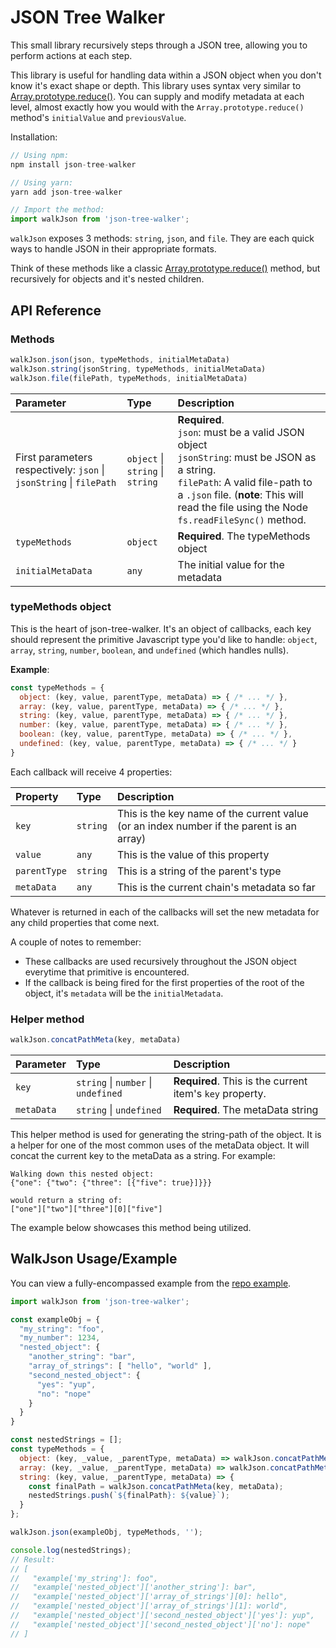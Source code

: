 
# JSON Tree Walker

This small library recursively steps through a JSON tree, allowing you to perform actions at each step.

This library is useful for handling data within a JSON object when you don't know it's exact shape or depth.
This library uses syntax very similar to [Array.prototype.reduce()](https://developer.mozilla.org/en-US/docs/Web/JavaScript/Reference/Global_Objects/Array/Reduce). You can supply and modify metadata at each level, almost exactly how you would with the `Array.prototype.reduce()` method's `initialValue` and `previousValue`.

Installation:
```javascript
// Using npm:
npm install json-tree-walker

// Using yarn:
yarn add json-tree-walker

// Import the method:
import walkJson from 'json-tree-walker';
```

`walkJson` exposes 3 methods: `string`, `json`, and `file`. They are each quick ways to handle JSON in their appropriate formats.

Think of these methods like a classic [Array.prototype.reduce()](https://developer.mozilla.org/en-US/docs/Web/JavaScript/Reference/Global_Objects/Array/Reduce) method, but recursively for objects and it's nested children.


## API Reference

### Methods

```javascript
walkJson.json(json, typeMethods, initialMetaData)
walkJson.string(jsonString, typeMethods, initialMetaData)
walkJson.file(filePath, typeMethods, initialMetaData)
```

| Parameter  | Type  | Description  |
| :--------- | :---- | :----------- |
| First parameters respectively: `json` \| `jsonString` \| `filePath` | `object` \| `string` \| `string` | **Required**. <br/>`json`: must be a valid JSON object <br/>`jsonString`: must be JSON as a string. <br/>`filePath`: A valid file-path to a `.json` file. (**note**: This will read the file using the Node `fs.readFileSync()` method. |
| `typeMethods` | `object` | **Required**. The typeMethods object |
| `initialMetaData` | `any` | The initial value for the metadata |


### typeMethods object

This is the heart of json-tree-walker. It's an object of callbacks, each key should represent the primitive Javascript type you'd like to handle:
`object`, `array`, `string`, `number`, `boolean`, and `undefined` (which handles nulls).

**Example**:
```javascript
const typeMethods = {
  object: (key, value, parentType, metaData) => { /* ... */ },
  array: (key, value, parentType, metaData) => { /* ... */ },
  string: (key, value, parentType, metaData) => { /* ... */ },
  number: (key, value, parentType, metaData) => { /* ... */ },
  boolean: (key, value, parentType, metaData) => { /* ... */ },
  undefined: (key, value, parentType, metaData) => { /* ... */ }
}
```

Each callback will receive 4 properties:

| Property  | Type  | Description  |
| :-------- | :---- | :----------- |
| `key` | `string` | This is the key name of the current value (or an index number if the parent is an array) |
| `value` | `any` | This is the value of this property |
| `parentType` | `string` | This is a string of the parent's type |
| `metaData` | `any` | This is the current chain's metadata so far |

Whatever is returned in each of the callbacks will set the new metadata for any child properties that come next.

A couple of notes to remember:
- These callbacks are used recursively throughout the JSON object everytime that primitive is encountered.
- If the callback is being fired for the first properties of the root of the object, it's `metadata` will be the `initialMetadata`.


### Helper method

```javascript
walkJson.concatPathMeta(key, metaData)
```

| Parameter  | Type  | Description  |
| :--------- | :---- | :----------- |
| `key` | `string` \| `number` \| `undefined` | **Required**. This is the current item's `key` property. |
| `metaData` | `string` \| `undefined` | **Required**. The metaData string |
This helper method is used for generating the string-path of the object. It is a helper for one of the most common uses of the metaData object.
It will concat the current key to the metaData as a string.
For example:
```
Walking down this nested object:
{"one": {"two": {"three": [{"five": true}]}}}

would return a string of:
["one"]["two"]["three"][0]["five"]
```
The example below showcases this method being utilized.



## WalkJson Usage/Example
You can view a fully-encompassed example from the [repo example](https://github.com/JDudzik/json-tree-walker/blob/main/src/example/logKeys.js).


```javascript
import walkJson from 'json-tree-walker';

const exampleObj = {
  "my_string": "foo",
  "my_number": 1234,
  "nested_object": {
    "another_string": "bar",
    "array_of_strings": [ "hello", "world" ],
    "second_nested_object": {
      "yes": "yup",
      "no": "nope"
    }
  }
}

const nestedStrings = [];
const typeMethods = {
  object: (key, _value, _parentType, metaData) => walkJson.concatPathMeta(key, metaData),
  array: (key, _value, _parentType, metaData) => walkJson.concatPathMeta(key, metaData),
  string: (key, value, _parentType, metaData) => {
    const finalPath = walkJson.concatPathMeta(key, metaData);
    nestedStrings.push(`${finalPath}: ${value}`);
  }
};

walkJson.json(exampleObj, typeMethods, '');

console.log(nestedStrings);
// Result:
// [
//   "example['my_string']: foo",
//   "example['nested_object']['another_string']: bar",
//   "example['nested_object']['array_of_strings'][0]: hello",
//   "example['nested_object']['array_of_strings'][1]: world",
//   "example['nested_object']['second_nested_object']['yes']: yup",
//   "example['nested_object']['second_nested_object']['no']: nope"
// ]
```
